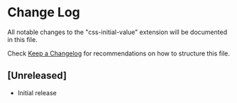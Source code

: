 # Change Log

All notable changes to the "css-initial-value" extension will be documented in this file.

Check [Keep a Changelog](http://keepachangelog.com/) for recommendations on how to structure this file.

## [Unreleased]

- Initial release

